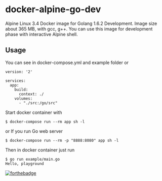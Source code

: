 # docker-alpine-go-dev

Alpine Linux 3.4 Docker image for Golang 1.6.2 Development. Image size about 365 MB, with gcc, g++. You can use this image for development phase with interactive Alpine shell.

## Usage

You can see in docker-compose.yml and example folder or

```docker-compose
version: '2'

services:
  app:
    build:
      context: ./
    volumes:
      - "./src:/go/src"
```

Start docker container with

```console
$ docker-compose run --rm app sh -l
```

or If you run Go web server

```
$ docker-compose run --rm -p "8888:8080" app sh -l
```

Then in docker container just run

```console
$ go run example/main.go
Hello, playground
```

[![forthebadge](http://forthebadge.com/images/badges/fuck-it-ship-it.svg)](http://forthebadge.com)
